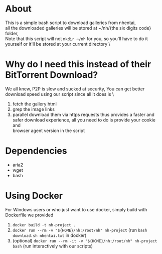 # About
This is a simple bash script to download galleries from nhentai, \
all the downloaded galleries will be stored at ~/nh/{the six digits code} folder, \
Note that this script will not `mkdir ~/nh` for you, so you'll have to do it yourself or it'll be stored at your current directory \

# Why do I need this instead of their BitTorrent Download?
We all knew, P2P is slow and sucked at security, You can get better download speed using our script since all it does is \
1. fetch the gallery html
2. grep the image links
3. parallel download them via https requests 
thus provides a faster and safer download experience, all you need to do is provide your cookie and \
browser agent version in the script

# Dependencies
* aria2
* wget
* bash

# Using Docker
For Windows users or who just want to use docker, simply build with Dockerfile we provided 
1. `docker build -t nh-project .`
2. `docker run --rm -v "${HOME}/nh:/root/nh" nh-project` (run `bash download.sh nhentai.txt` in docker)
3. (optional) `docker run --rm -it -v "${HOME}/nh:/root/nh" nh-project bash` (run interactively with our scripts)
